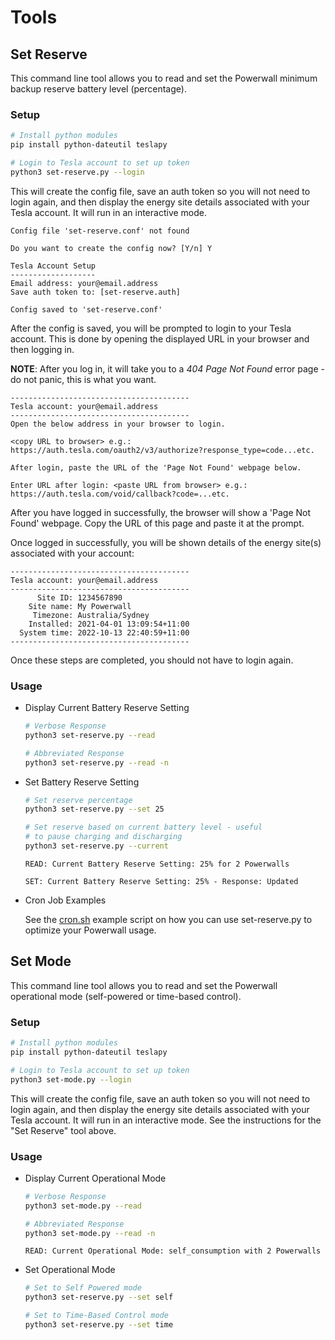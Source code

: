 # Tools

## Set Reserve

This command line tool allows you to read and set the Powerwall minimum backup reserve battery level (percentage).

### Setup

```bash
# Install python modules
pip install python-dateutil teslapy

# Login to Tesla account to set up token
python3 set-reserve.py --login
```

This will create the config file, save an auth token so you will not need to login again, and then display the energy site details associated with your Tesla account. It will run in an interactive mode.

```
Config file 'set-reserve.conf' not found

Do you want to create the config now? [Y/n] Y

Tesla Account Setup
-------------------
Email address: your@email.address
Save auth token to: [set-reserve.auth]

Config saved to 'set-reserve.conf'
```

After the config is saved, you will be prompted to login to your Tesla account. This is done by opening the displayed URL in your browser and then logging in.

**NOTE**: After you log in, it will take you to a *404 Page Not Found* error page - do not panic, 
this is what you want.

```
----------------------------------------
Tesla account: your@email.address
----------------------------------------
Open the below address in your browser to login.

<copy URL to browser> e.g.: https://auth.tesla.com/oauth2/v3/authorize?response_type=code...etc.

After login, paste the URL of the 'Page Not Found' webpage below.

Enter URL after login: <paste URL from browser> e.g.: https://auth.tesla.com/void/callback?code=...etc.
```

After you have logged in successfully, the browser will show a 'Page Not Found' webpage. Copy the URL of this page and paste it at the prompt.

Once logged in successfully, you will be shown details of the energy site(s) associated with your account:

```
----------------------------------------
Tesla account: your@email.address
----------------------------------------
      Site ID: 1234567890
    Site name: My Powerwall
     Timezone: Australia/Sydney
    Installed: 2021-04-01 13:09:54+11:00
  System time: 2022-10-13 22:40:59+11:00
----------------------------------------
```

Once these steps are completed, you should not have to login again.

### Usage

* Display Current Battery Reserve Setting

    ```bash
    # Verbose Response
    python3 set-reserve.py --read

    # Abbreviated Response
    python3 set-reserve.py --read -n
    ```

* Set Battery Reserve Setting

    ```bash
    # Set reserve percentage
    python3 set-reserve.py --set 25

    # Set reserve based on current battery level - useful 
    # to pause charging and discharging 
    python3 set-reserve.py --current
    ```

  `READ: Current Battery Reserve Setting: 25% for 2 Powerwalls`

  `SET: Current Battery Reserve Setting: 25% - Response: Updated`


* Cron Job Examples

  See the [cron.sh](cron.sh) example script on how you can use set-reserve.py to optimize your Powerwall usage.

## Set Mode

This command line tool allows you to read and set the Powerwall operational mode (self-powered or time-based control).

### Setup

```bash
# Install python modules
pip install python-dateutil teslapy

# Login to Tesla account to set up token
python3 set-mode.py --login
```

This will create the config file, save an auth token so you will not need to login again, and then display the energy site details associated with your Tesla account. It will run in an interactive mode.  See the instructions for the "Set Reserve" tool above.

### Usage

* Display Current Operational Mode

    ```bash
    # Verbose Response
    python3 set-mode.py --read

    # Abbreviated Response
    python3 set-mode.py --read -n
    ```

  `READ: Current Operational Mode: self_consumption with 2 Powerwalls`

* Set Operational Mode

    ```bash
    # Set to Self Powered mode
    python3 set-reserve.py --set self

    # Set to Time-Based Control mode
    python3 set-reserve.py --set time
    ```

